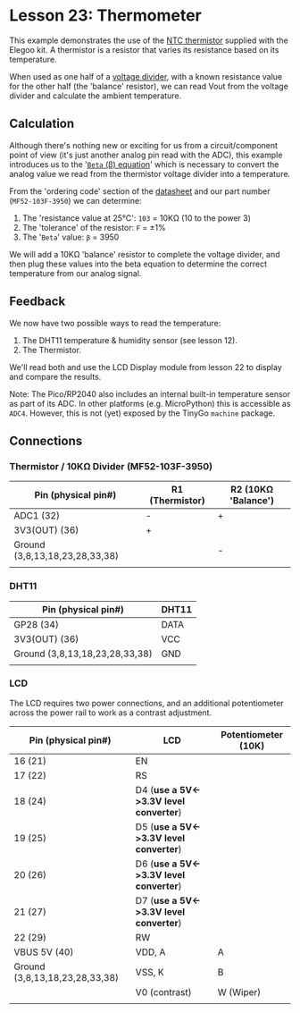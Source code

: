 # Lesson 23: Thermometer #

This example demonstrates the use of the [NTC thermistor](https://en.wikipedia.org/wiki/Thermistor)
supplied with the Elegoo kit. A thermistor is a resistor that varies its resistance based on its temperature.

When used as one half of a [voltage divider](https://learn.sparkfun.com/tutorials/voltage-dividers/all),
with a known resistance value for the other half (the 'balance' resistor), we can read Vout from the voltage
divider and calculate the ambient temperature.

## Calculation ##

Although there's nothing new or exciting for us from a circuit/component point of view (it's just another
analog pin read with the ADC), this example introduces us to the
'[`Beta` (β) equation](https://www.digikey.co.uk/en/maker/projects/how-to-measure-temperature-with-an-ntc-thermistor/4a4b326095f144029df7f2eca589ca54)'
which is necessary to convert the analog value we read from the thermistor voltage divider into a temperature.

From the 'ordering code' section of the [datasheet](http://focusens.com/data/upfile/1504/2015041509051812.pdf)
and our part number (`MF52-103F-3950`) we can determine:

1. The 'resistance value at 25°C': `103` = 10KΩ  (10 to the power 3)
2. The 'tolerance' of the resistor: `F` = ±1%
3. The '`Beta`' value: `β` = 3950

We will add a 10KΩ 'balance' resistor to complete the voltage divider, and then plug these values into the
beta equation to determine the correct temperature from our analog signal.

## Feedback ##

We now have two possible ways to read the temperature:

1. The DHT11 temperature & humidity sensor (see lesson 12).
2. The Thermistor.

We'll read both and use the LCD Display module from lesson 22 to display and compare the results.

Note: The Pico/RP2040 also includes an internal built-in temperature sensor as part of its ADC.
In other platforms (e.g. MicroPython) this is accessible as `ADC4`.
However, this is not (yet) exposed by the TinyGo `machine` package.

## Connections ##

### Thermistor / 10KΩ Divider (MF52-103F-3950) ###

| Pin (physical pin#) | R1 (Thermistor) | R2 (10KΩ 'Balance') |
|-|-|-|
| ADC1 (32) | - | + |
| 3V3(OUT) (36) | + | |
| Ground (3,8,13,18,23,28,33,38) | | - |
|||

### DHT11 ###

| Pin (physical pin#) | DHT11 |
|-|-|
| GP28 (34) | DATA |
| 3V3(OUT) (36)| VCC |
| Ground (3,8,13,18,23,28,33,38) | GND |
||

### LCD ###

The LCD requires two power connections, and an additional potentiometer across the power rail to work as a contrast
adjustment.

| Pin (physical pin#) | LCD | Potentiometer (10K) |
|-|-|-|
| 16 (21) | EN | |
| 17 (22) | RS | |
| 18 (24) | D4 (**use a 5V<->3.3V level converter**) | |
| 19 (25) | D5 (**use a 5V<->3.3V level converter**) | |
| 20 (26) | D6 (**use a 5V<->3.3V level converter**) | |
| 21 (27) | D7 (**use a 5V<->3.3V level converter**) | |
| 22 (29) | RW | |
| VBUS 5V (40) | VDD, A | A |
| Ground (3,8,13,18,23,28,33,38) | VSS, K| B |
| | V0 (contrast) | W (Wiper) |
| | |
